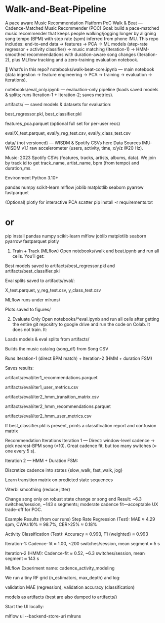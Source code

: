 # Walk-and-Beat-Pipeline
A pace aware Music Recommendation Platform PoC
Walk & Beat — Cadence-Matched Music Recommender (POC)
Goal: build a pace-matched music recommender that keeps people walking/jogging longer by aligning song tempo (BPM) with step rate (spm) inferred from phone IMU.
This repo includes: end-to-end data → features → PCA → ML models (step-rate regressor + activity classifier) → music matching (Iteration-1) → HMM-smoothed recommendations with duration-aware song changes (Iteration-2), plus MLflow tracking and a zero-training evaluation notebook.

🔎 What’s in this repo?
notebooks/walk-beat-core.ipynb — main notebook (data ingestion → feature engineering → PCA → training → evaluation → iterations).

notebooks/eval_only.ipynb — evaluation-only pipeline (loads saved models & splits; runs Iteration-1 + Iteration-2; saves metrics).

artifacts/ — saved models & datasets for evaluation:

best_regressor.pkl, best_classifier.pkl

features_pca.parquet (optional full set for per-user recs)

eval/X_test.parquet, eval/y_reg_test.csv, eval/y_class_test.csv

data/ (not versioned) —  WISDM & Spotify CSVs here 
Data Sources
IMU: WISDM v1.1 raw accelerometer (users, activity, time, x/y/z @20 Hz).

Music: 2023 Spotify CSVs (features, tracks, artists, albums, data). We join by track id to get track_name, artist_name, bpm (from tempo) and duration_ms.


Environment
Python 3.10+

pandas numpy scikit-learn mlflow joblib matplotlib seaborn pyarrow fastparquet

(Optional) plotly for interactive PCA scatter
pip install -r requirements.txt
# or
pip install pandas numpy scikit-learn mlflow joblib matplotlib seaborn pyarrow fastparquet plotly
1) Train + Track (MLflow)
Open notebooks/walk and beat.ipynb and run all cells. You’ll get:

Best models saved to artifacts/best_regressor.pkl and artifacts/best_classifier.pkl

Eval splits saved to artifacts/eval/:

X_test.parquet, y_reg_test.csv, y_class_test.csv

MLflow runs under mlruns/

Plots saved to figures/

2) Evaluate Only 
Open notebooks/*eval.ipynb and run all cells after getting the entire git repositry to google drive and run the code on Colab. It does not train. It:

Loads models & eval splits from artifacts/

Builds the music catalog (song_df) from Song CSV

Runs Iteration-1 (direct BPM match) + Iteration-2 (HMM + duration FSM)

Saves results:

artifacts/eval/iter1_recommendations.parquet

artifacts/eval/iter1_user_metrics.csv

artifacts/eval/iter2_hmm_transition_matrix.csv

artifacts/eval/iter2_hmm_recommendations.parquet

artifacts/eval/iter2_hmm_user_metrics.csv

If best_classifier.pkl is present, prints a classification report and confusion matrix

Recommendation Iterations
Iteration 1 — Direct: window-level cadence → pick nearest-BPM song (±10).
Great cadence fit, but too many switches (≈ one every 5 s).

Iteration 2 — HMM + Duration FSM:

Discretize cadence into states {slow_walk, fast_walk, jog}

Learn transition matrix on predicted state sequences

Viterbi smoothing (reduce jitter)

Change song only on robust state change or song end
Result: ~6.3 switches/session, ~143 s segments; moderate cadence fit—acceptable UX trade-off for POC.

Example Results (from our runs)
Step Rate Regression (Test): MAE ≈ 4.29 spm, CWA±10% ≈ 98.7%, CER>25% ≈ 0.18%

Activity Classification (Test): Accuracy ≈ 0.993, F1 (weighted) ≈ 0.993

Iteration-1: Cadence-fit ≈ 1.00, ~200 switches/session, mean segment ≈ 5 s

Iteration-2 (HMM): Cadence-fit ≈ 0.52, ~6.3 switches/session, mean segment ≈ 143 s

MLflow
Experiment name: cadence_activity_modeling

We run a tiny RF grid (n_estimators, max_depth) and log:

validation MAE (regression), validation accuracy (classification)

models as artifacts (best are also dumped to artifacts/)

Start the UI locally:

mlflow ui --backend-store-uri mlruns
